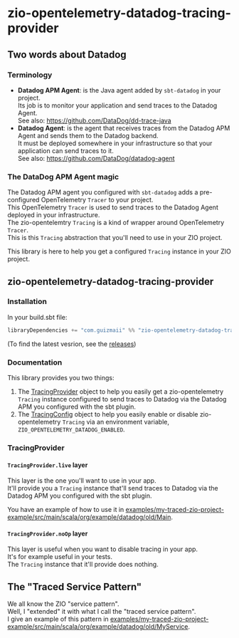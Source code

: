 # zio-opentelemetry-datadog-tracing-provider

## Two words about Datadog

### Terminology

- **Datadog APM Agent**: is the Java agent added by `sbt-datadog` in your project.    
  Its job is to monitor your application and send traces to the Datadog Agent.   
  See also: https://github.com/DataDog/dd-trace-java   
- **Datadog Agent**: is the agent that receives traces from the Datadog APM Agent and sends them to the Datadog backend.    
  It must be deployed somewhere in your infrastructure so that your application can send traces to it.    
  See also: https://github.com/DataDog/datadog-agent   

### The DataDog APM Agent magic

The Datadog APM agent you configured with `sbt-datadog` adds a pre-configured OpenTelemetry `Tracer` to your project.    
This OpenTelemetry `Tracer` is used to send traces to the Datadog Agent deployed in your infrastructure.   
The zio-opentelemtry `Tracing` is a kind of wrapper around OpenTelemetry `Tracer`.   
This is this `Tracing` abstraction that you'll need to use in your ZIO project.

This library is here to help you get a configured `Tracing` instance in your ZIO project.

## zio-opentelemetry-datadog-tracing-provider

### Installation

In your build.sbt file:
```scala
libraryDependencies += "com.guizmaii" %% "zio-opentelemetry-datadog-tracing-provider" % "x.x.x"
```
(To find the latest vesrion, see the [releases](https://github.com/guizmaii-opensource/sbt-datadog/releases))

### Documentation

This library provides you two things:
1. The [TracingProvider](zio-opentelemetry-datadog-tracing-provider/src/main/scala/com/guizmaii/datadog/zio/tracing/provider/TracingProvider.scala) object to help you easily get a zio-opentelemetry `Tracing` instance configured to send traces to Datadog via the Datadog APM you configured with the sbt plugin.
2. The [TracingConfig](zio-opentelemetry-datadog-tracing-provider/src/main/scala/com/guizmaii/datadog/zio/tracing/provider/TracingConfig.scala) object to help you easily enable or disable zio-opentelemetry `Tracing` via an environment variable, `ZIO_OPENTELEMETRY_DATADOG_ENABLED`.

### TracingProvider

#### `TracingProvider.live` layer

This layer is the one you'll want to use in your app.    
It'll provide you a `Tracing` instance that'll send traces to Datadog via the Datadog APM you configured with the sbt plugin.

You have an example of how to use it in [examples/my-traced-zio-project-example/src/main/scala/org/example/datadog/old/Main](examples/my-traced-zio-project-example/src/main/scala/org/example/datadog/otlp/Main.scala).

#### `TracingProvider.noOp` layer

This layer is useful when you want to disable tracing in your app.   
It's for example useful in your tests.   
The `Tracing` instance that it'll provide does nothing. 

## The "Traced Service Pattern"

We all know the ZIO "service pattern".      
Well, I "extended" it with what I call the "traced service pattern".    
I give an example of this pattern in [examples/my-traced-zio-project-example/src/main/scala/org/example/datadog/old/MyService](examples/my-traced-zio-project-example/src/main/scala/org/example/datadog/otlp/MyService.scala).
